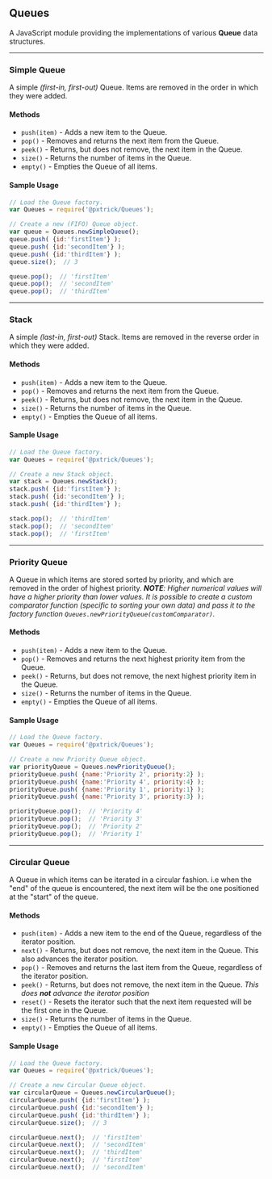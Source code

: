 ## Queues
A JavaScript module providing the implementations of various **Queue** data structures.

<hr />

### Simple Queue
A simple _(first-in, first-out)_ Queue. Items are removed in the order in which they were added.
#### Methods
- `push(item)` - Adds a new item to the Queue.
- `pop()` - Removes and returns the next item from the Queue.
- `peek()` - Returns, but does not remove, the next item in the Queue.
- `size()` - Returns the number of items in the Queue.
- `empty()` - Empties the Queue of all items.

#### Sample Usage
```javascript
// Load the Queue factory.
var Queues = require('@pxtrick/Queues');

// Create a new (FIFO) Queue object.
var queue = Queues.newSimpleQueue();
queue.push( {id:'firstItem'} );
queue.push( {id:'secondItem'} );
queue.push( {id:'thirdItem'} );
queue.size();  // 3

queue.pop();  // 'firstItem'
queue.pop();  // 'secondItem'
queue.pop();  // 'thirdItem'
```

<hr />

### Stack
A simple _(last-in, first-out)_ Stack. Items are removed in the reverse order in which they were added.
#### Methods
- `push(item)` - Adds a new item to the Queue.
- `pop()` - Removes and returns the next item from the Queue.
- `peek()` - Returns, but does not remove, the next item in the Queue.
- `size()` - Returns the number of items in the Queue.
- `empty()` - Empties the Queue of all items.

#### Sample Usage
```javascript
// Load the Queue factory.
var Queues = require('@pxtrick/Queues');

// Create a new Stack object.
var stack = Queues.newStack();
stack.push( {id:'firstItem'} );
stack.push( {id:'secondItem'} );
stack.push( {id:'thirdItem'} );

stack.pop();  // 'thirdItem'
stack.pop();  // 'secondItem'
stack.pop();  // 'firstItem'
```

<hr />

### Priority Queue
A Queue in which items are stored sorted by priority, and which are removed in the order of highest priority.
_**NOTE**: Higher numerical values will have a higher priority than lower values. It is possible to create a custom comparator function (specific to sorting your own data) and pass it to the factory function _`Queues.newPriorityQueue(customComparator)`_._
#### Methods
- `push(item)` - Adds a new item to the Queue.
- `pop()` - Removes and returns the next highest priority item from the Queue.
- `peek()` - Returns, but does not remove, the next highest priority item in the Queue.
- `size()` - Returns the number of items in the Queue.
- `empty()` - Empties the Queue of all items.

#### Sample Usage
```javascript
// Load the Queue factory.
var Queues = require('@pxtrick/Queues');

// Create a new Priority Queue object.
var priorityQueue = Queues.newPriorityQueue();
priorityQueue.push( {name:'Priority 2', priority:2} );
priorityQueue.push( {name:'Priority 4', priority:4} );
priorityQueue.push( {name:'Priority 1', priority:1} );
priorityQueue.push( {name:'Priority 3', priority:3} );

priorityQueue.pop();  // 'Priority 4'
priorityQueue.pop();  // 'Priority 3'
priorityQueue.pop();  // 'Priority 2'
priorityQueue.pop();  // 'Priority 1'
```

<hr />

### Circular Queue
A Queue in which items can be iterated in a circular fashion. i.e when the "end" of the queue is encountered, the next item will be the one positioned at the "start" of the queue.
#### Methods
- `push(item)` - Adds a new item to the end of the Queue, regardless of the iterator position.
- `next()` - Returns, but does not remove, the next item in the Queue. This also advances the iterator position.
- `pop()` - Removes and returns the last item from the Queue, regardless of the iterator position.
- `peek()` - Returns, but does not remove, the next item in the Queue. _This does **not** advance the iterator position_
- `reset()` - Resets the iterator such that the next item requested will be the first one in the Queue.
- `size()` - Returns the number of items in the Queue.
- `empty()` - Empties the Queue of all items.

#### Sample Usage
```javascript
// Load the Queue factory.
var Queues = require('@pxtrick/Queues');

// Create a new Circular Queue object.
var circularQueue = Queues.newCircularQueue();
circularQueue.push( {id:'firstItem'} );
circularQueue.push( {id:'secondItem'} );
circularQueue.push( {id:'thirdItem'} );
circularQueue.size();  // 3

circularQueue.next();  // 'firstItem'
circularQueue.next();  // 'secondItem'
circularQueue.next();  // 'thirdItem'
circularQueue.next();  // 'firstItem'
circularQueue.next();  // 'secondItem'
```

